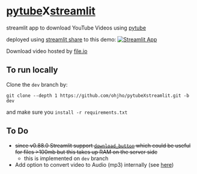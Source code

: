 # [pytube](https://python-pytube.readthedocs.io/en/latest/index.html)X[streamlit](https://www.streamlit.io/)

streamlit app to download YouTube Videos using [pytube](https://python-pytube.readthedocs.io/en/latest/index.html)

deployed using [streamlit share](https://www.streamlit.io/sharing) to this demo: [![Streamlit App](https://static.streamlit.io/badges/streamlit_badge_black_white.svg)](https://share.streamlit.io/ohjho/pytubexstreamlit/main)

Download video hosted by [file.io](https://www.file.io/)

## To run locally
Clone the `dev` branch by:
```
git clone --depth 1 https://github.com/ohjho/pytubeXstreamlit.git -b dev
```
and make sure you `install -r requirements.txt`

## To Do
* ~~since v0.88.0 Streamlit support [`download_button`](https://docs.streamlit.io/library/api-reference/widgets/st.download_button) which could be useful for files >100mb but this takes up RAM on the server side~~
   * this is implemented on `dev` branch
* Add option to convert video to Audio (mp3) internally (see [here](https://towardsdatascience.com/neural-style-transfer-for-audio-in-pytorch-e1de972b1f68))
